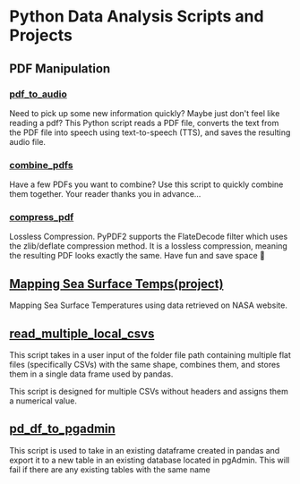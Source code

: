 # Python Data Analysis Scripts and Projects

## PDF Manipulation

### [pdf_to_audio](https://github.com/josephmsmith/Python-Automation/blob/main/pdf_to_audio.py)
Need to pick up some new information quickly? Maybe just don't feel like reading a pdf? This Python script reads a PDF file, converts the text from the PDF file into speech using text-to-speech (TTS), and saves the resulting audio file.
### [combine_pdfs](https://github.com/josephmsmith/Python-Automation/blob/main/combine_pdfs.py)
Have a few PDFs you want to combine? Use this script to quickly combine them together. Your reader thanks you in advance... 
### [compress_pdf](https://github.com/josephmsmith/Python-Automation/blob/main/compress_pdf.py)
Lossless Compression. PyPDF2 supports the FlateDecode filter which uses the zlib/deflate compression method. It is a lossless compression, meaning the resulting PDF looks exactly the same. Have fun and save space 🫡

## [Mapping Sea Surface Temps(project)](https://github.com/josephmsmith/Python-Misc/blob/main/Plotting_SST_Data.ipynb)
Mapping Sea Surface Temperatures using data retrieved on NASA website. 

## [read_multiple_local_csvs](https://github.com/josephmsmith/Python-Misc/blob/main/read_multiple_local_csvs.py)
This script takes in a user input of the folder file path containing multiple flat files (specifically CSVs) with the same shape, combines them, and stores them in a single data frame used by pandas.

This script is designed for multiple CSVs without headers and assigns them a numerical value. 

## [pd_df_to_pgadmin](https://github.com/josephmsmith/Python-Misc/blob/main/pd_df_to_pgadmin.py)
This script is used to take in an existing dataframe created in pandas and export it to a new table in an existing database located in pgAdmin. 
This will fail if there are any existing tables with the same name


